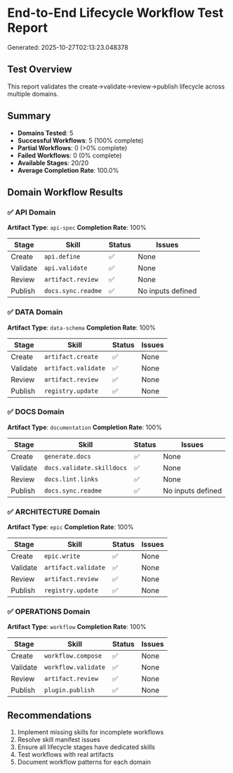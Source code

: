 # End-to-End Lifecycle Workflow Test Report

Generated: 2025-10-27T02:13:23.048378

## Test Overview

This report validates the create→validate→review→publish lifecycle across multiple domains.

## Summary

- **Domains Tested**: 5
- **Successful Workflows**: 5 (100% complete)
- **Partial Workflows**: 0 (>0% complete)
- **Failed Workflows**: 0 (0% complete)
- **Available Stages**: 20/20
- **Average Completion Rate**: 100.0%

## Domain Workflow Results

### ✅ API Domain

**Artifact Type**: `api-spec`
**Completion Rate**: 100%

| Stage | Skill | Status | Issues |
|-------|-------|--------|--------|
| Create | `api.define` | ✅ | None |
| Validate | `api.validate` | ✅ | None |
| Review | `artifact.review` | ✅ | None |
| Publish | `docs.sync.readme` | ✅ | No inputs defined |

### ✅ DATA Domain

**Artifact Type**: `data-schema`
**Completion Rate**: 100%

| Stage | Skill | Status | Issues |
|-------|-------|--------|--------|
| Create | `artifact.create` | ✅ | None |
| Validate | `artifact.validate` | ✅ | None |
| Review | `artifact.review` | ✅ | None |
| Publish | `registry.update` | ✅ | None |

### ✅ DOCS Domain

**Artifact Type**: `documentation`
**Completion Rate**: 100%

| Stage | Skill | Status | Issues |
|-------|-------|--------|--------|
| Create | `generate.docs` | ✅ | None |
| Validate | `docs.validate.skilldocs` | ✅ | None |
| Review | `docs.lint.links` | ✅ | None |
| Publish | `docs.sync.readme` | ✅ | No inputs defined |

### ✅ ARCHITECTURE Domain

**Artifact Type**: `epic`
**Completion Rate**: 100%

| Stage | Skill | Status | Issues |
|-------|-------|--------|--------|
| Create | `epic.write` | ✅ | None |
| Validate | `artifact.validate` | ✅ | None |
| Review | `artifact.review` | ✅ | None |
| Publish | `registry.update` | ✅ | None |

### ✅ OPERATIONS Domain

**Artifact Type**: `workflow`
**Completion Rate**: 100%

| Stage | Skill | Status | Issues |
|-------|-------|--------|--------|
| Create | `workflow.compose` | ✅ | None |
| Validate | `workflow.validate` | ✅ | None |
| Review | `artifact.review` | ✅ | None |
| Publish | `plugin.publish` | ✅ | None |

## Recommendations

1. Implement missing skills for incomplete workflows
2. Resolve skill manifest issues
3. Ensure all lifecycle stages have dedicated skills
4. Test workflows with real artifacts
5. Document workflow patterns for each domain
